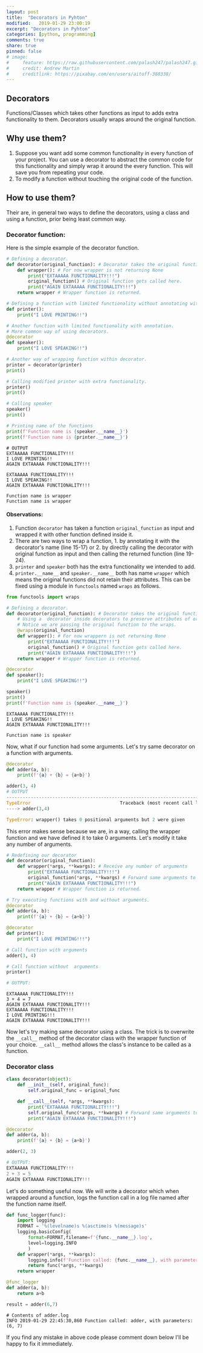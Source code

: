 ```yaml
---
layout: post
title:  "Decorators in Pyhton"
modified:   2019-01-29 23:00:19
excerpt: "Decorators in Pyhton"
categories: [python, programming]
comments: true
share: true
pinned: false
# image:
#     feature: https://raw.githubusercontent.com/palash247/palash247.github.io/master/img/rubik.png
#     credit: Andrew Martin
#     creditlink: https://pixabay.com/en/users/aitoff-388338/
---
```



## Decorators

Functions/Classes which takes other functions as input to adds extra functionality to them. Decorators usually wraps around the original function.

## Why use them?

1. Suppose you want add some common functionality in every function of your project. You can use a decorator to abstract the common code for this functionality and simply wrap it around the every function. This will save you from repeating your code.
2. To modify a function without touching the original code of the function.

## How to use them?

Their are, in general two ways to define the decorators, using a class and using a function, prior being least common way.

### Decorator function:
Here is the simple example of the decorator function.

~~~python
# Defining a decorator.
def decorator(original_function): # Decorator takes the original function as argument
    def wrapper(): # For now wrapper is not returning None
        print("EXTAAAAA FUNCTIONALITY!!!")
        original_function() # Original function gets called here.
        print("AGAIN EXTAAAAA FUNCTIONALITY!!!")
    return wrapper # Wrapper function is returned.

# Defining a function with limited functionality without annotating with the decorator.
def printer():
    print("I LOVE PRINTING!!")

# Another function with limited functionality with annotation.
# More common way of using decorators.
@decorator
def speaker():
    print("I LOVE SPEAKING!!")

# Another way of wrapping function within decorator.
printer = decorator(printer)
print()

# Calling modified printer with extra functionality.
printer()
print()

# Calling speaker
speaker()
print()

# Printing name of the functions
print(f'Function name is {speaker.__name__}')
print(f'Function name is {printer.__name__}')
~~~
~~~
# OUTPUT
EXTAAAAA FUNCTIONALITY!!!
I LOVE PRINTING!!
AGAIN EXTAAAAA FUNCTIONALITY!!!

EXTAAAAA FUNCTIONALITY!!!
I LOVE SPEAKING!!
AGAIN EXTAAAAA FUNCTIONALITY!!!

Function name is wrapper
Function name is wrapper

~~~

#### Observations:

1. Function `decorator` has taken a function `original_function` as input and wrapped it with other function defined inside it.
2. There are two ways to wrap a function, 1. by annotating it with the decorator's name (line 15-17) or 2. by directly calling the decorator with original function as input and then calling the returned function (line 19-24).
3. `printer` and `speaker` both has the extra functionality we intended to add.
4. `printer.__name__` and `speaker.__name__`  both has name `wrapper` which means the original functions did not retain their attributes. This can be fixed using a module in `functools` named `wraps` as follows. 

~~~python
from functools import wraps

# Defining a decorator.
def decorator(original_function): # Decorator takes the original function as argument
    # Using a  decorator inside decorators to preserve attributes of original function.
    # Notice we are passing the original function to the wraps.
    @wraps(original_function)
    def wrapper(): # For now wrappern is not returning None
        print("EXTAAAAA FUNCTIONALITY!!!")
        original_function() # Original function gets called here.
        print("AGAIN EXTAAAAA FUNCTIONALITY!!!")
    return wrapper # Wrapper function is returned.

@decorator
def speaker():
    print("I LOVE SPEAKING!!")

speaker()
print()
print(f'Function name is {speaker.__name__}')
~~~
~~~
EXTAAAAA FUNCTIONALITY!!!
I LOVE SPEAKING!!
AGAIN EXTAAAAA FUNCTIONALITY!!!

Function name is speaker
~~~

Now, what if our function had some arguments. Let's try same decorator on a function with arguments.

~~~python
@decorator
def adder(a, b):
    print(f'{a} + {b} = {a+b}')

adder(3, 4)
# OUTPUT
---------------------------------------------------------------------------
TypeError                                 Traceback (most recent call last)
----> adder(3,4)

TypeError: wrapper() takes 0 positional arguments but 2 were given
~~~

This error makes sense because we are, in a way, calling the wrapper function and we have defined it to take 0 arguments. Let's modify it take any number of arguments.

~~~python
# Redefining our decorator
def decorator(original_function): 
    def wrapper(*args, **kwargs): # Receive any number of arguments
        print("EXTAAAAA FUNCTIONALITY!!!")
        original_function(*args, **kwargs) # Forward same arguments to the original function
        print("AGAIN EXTAAAAA FUNCTIONALITY!!!")
    return wrapper # Wrapper function is returned.

# Try executing functions with and without arguments.
@decorator
def adder(a, b):
    print(f'{a} + {b} = {a+b}')

@decorator
def printer():
    print("I LOVE PRINTING!!!")

# Call function with arguments
adder(3, 4)

# Call function without  arguments
printer()

# OUTPUT:
~~~
~~~
EXTAAAAA FUNCTIONALITY!!!
3 + 4 = 7
AGAIN EXTAAAAA FUNCTIONALITY!!!
EXTAAAAA FUNCTIONALITY!!!
I LOVE PRINTING!!!
AGAIN EXTAAAAA FUNCTIONALITY!!!
~~~

Now let's try making same decorator using a class. The trick is to overwrite the `__call__` method of the decorator class with the wrapper function of your choice. `__call__` method allows the class's instance to be called as a function.

### Decorator class

~~~python
class decorator(object):
    def __init__(self, original_func):
        self.original_func = original_func

    def __call__(self, *args, **kwargs):
        print("EXTAAAAA FUNCTIONALITY!!!")
        self.original_func(*args, **kwargs) # Forward same arguments to the original function
        print("AGAIN EXTAAAAA FUNCTIONALITY!!!")

@decorator
def adder(a, b):
    print(f'{a} + {b} = {a+b}')

adder(2, 3)

# OUTPUT:
EXTAAAAA FUNCTIONALITY!!!
2 + 3 = 5
AGAIN EXTAAAAA FUNCTIONALITY!!!

~~~

Let's do something useful now. We will write a decorator which when wrapped around a function, logs the function call in a log file named after the function name itself.

~~~python
def func_logger(func):
    import logging
    FORMAT = '%(levelname)s %(asctime)s %(message)s'
    logging.basicConfig(
        format=FORMAT,filename=f'{func.__name__}.log',
        level=logging.INFO
        )
    def wrapper(*args, **kwargs):
        logging.info(f'Function called: {func.__name__}, with parameters: {args}')
        return func(*args, **kwargs)
    return wrapper

@func_logger
def adder(a, b):
    return a+b

result = adder(6,7)
~~~
~~~
# Contents of adder.log
INFO 2019-01-29 22:45:30,860 Function called: adder, with parameters: (6, 7)
~~~

If you find any mistake in above code please comment down below I'll be happy to fix it immediately.
